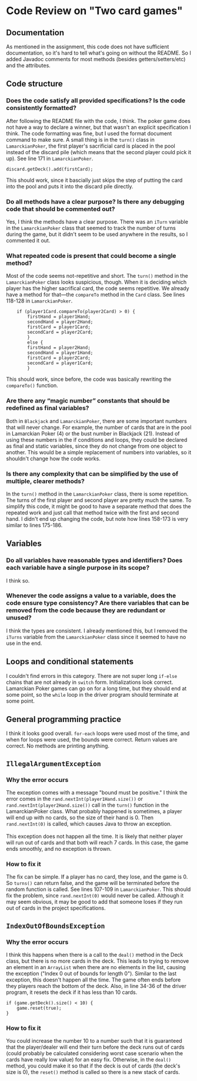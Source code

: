 # Code Review on "Two card games"

## Documentation
As mentioned in the assignment, this code does not have sufficient documentation, so it's hard to 
tell what's going on without the README. So I added Javadoc comments
for most methods (besides getters/setters/etc) and the attributes. 

## Code structure
### Does the code satisfy all provided specifications? Is the code consistently formatted?
After following the README file with the code, I think. The poker game does not have a way to declare a winner, but
that wasn't an explicit specification I think. The code formatting was fine, but I used the format document command to make sure. A small thing is in the `turn()` class in `LamarckianPoker`, the first player's sacrificial card is placed in the pool instead of the discard pile (which means that the second player could pick it up). See line 171 in `LamarckianPoker`. 
```
discard.getDeck().add(firstCard);
```
This should work, since it bascially just skips the step of putting the card into the pool and puts it into the discard pile directly.

### Do all methods have a clear purpose? Is there any debugging code that should be commented out?
Yes, I think the methods have a clear purpose. There was an `iTurn` variable in the `LamarckianPoker` class that seemed to track the number of turns during the game, but it didn't seem to be used anywhere in the results, so I commented it out.

### What repeated code is present that could become a single method? 
Most of the code seems not-repetitive and short. The `turn()` method in the `LamarckianPoker` class looks suspicious, though. When it is deciding which player has the higher sacrifical card, the code seems repetitive. We already have a method for that—the `compareTo` method in the `Card` class. See lines 118-128 in `LamarckianPoker`.
```
    if (player1Card.compareTo(player2Card) > 0) {
        firstHand = player1Hand;
        secondHand = player2Hand;
        firstCard = player1Card;
        secondCard = player2Card;
        } 
        else {
        firstHand = player2Hand;
        secondHand = player1Hand;
        firstCard = player2Card;
        secondCard = player1Card;
        }
```
This should work, since before, the code was basically rewriting the `compareTo()` function.

### Are there any “magic number” constants that should be redefined as final variables? 
Both in `Blackjack` and `LamarckianPoker`, there are some important numbers that will never change. For example, the number of cards that are in the pool in Lamarckian Poker (4) or the bust number in Blackjack (21). Instead of using these numbers in the if conditions and loops, they could be declared as final and static variables, since they do not change from one object to another. This would be a simple replacement of numbers into variables, so it shouldn't change how the code works.

### Is there any complexity that can be simplified by the use of multiple, clearer methods?
In the `turn()` method in the `LamarckianPoker` class, there is some repetition. The turns of the first player and second player are pretty much the same. To simplify this code, it might be good to have a separate method that does the repeated work and just call that method twice with the first and second hand. I didn't end up changing the code, but note how lines 158-173 is very similar to lines 175-186.

## Variables

### Do all variables have reasonable types and identifiers? Does each variable have a single purpose in its scope?
I think so.

### Whenever the code assigns a value to a variable, does the code ensure type consistency? Are there variables that can be removed from the code because they are redundant or unused?
I think the types are consistent. I already mentioned this, but I removed the `iTurns` variable from the `LamarckianPoker`
class since it seemed to have no use in the end.

## Loops and conditional statements
I couldn't find errors in this category. There are not super long `if-else` chains that are not already in `switch` form. Initializations look correct. Lamarckian Poker games can go on for a long time, but they should end at some point, so the `while` loop in the driver program should terminate at some point. 

## General programming practice
I think it looks good overall. `for-each` loops were used most of the time, and when for loops were used, the bounds were correct. Return values are correct. No methods are printing anything.

## `IllegalArgumentException`

### Why the error occurs
The exception comes with a message "bound must be positive." I think the error comes in the `rand.nextInt(player1Hand.size())` or 
`rand.nextInt(player2Hand.size())` call in the `turn()` function in the LamarckianPoker class.
What probably happened is sometimes, a player will end up with no cards, so the size of their hand is 0. 
Then `rand.nextInt(0)` is called, which causes Java to throw an exception.<br>
<br>
This exception does not happen all the time. It is likely that neither player will run out of cards and that both will 
reach 7 cards. In this case, the game ends smoothly, and no exception is thrown.

### How to fix it 
The fix can be simple. If a player has no card, they lose, and the game is 0. So `turns()` can return false, and the game will be terminated before the random function is called. See lines 107-109 in `LamarckianPoker`. This should fix the problem, since `rand.nextInt(0)` would never be called. Although it may seem obvious, 
it may be good to add that someone loses if they run out of cards in the project specifications.

## `IndexOutOfBoundsException`
### Why the error occurs
I think this happens when there is a call to the `deal()` method in the Deck class, but there is no more cards in the deck.
This leads to trying to remove an element in an `ArrayList` when there are no elements in the list, causing the exception ("Index 0 out of bounds for length 0"). 
Similar to the last exception, this doesn't happen all the time. The game often ends before they players reach the bottom of  the deck. Also, in line 34-36 of the driver program, it resets the deck if it has less than 10 cards.
```
if (game.getDeck().size() < 10) {
    game.reset(true);
}
```
### How to fix it 
You could increase the number 10 to a number such that it is guaranteed that the player/dealer will end their turn
before the deck runs out of cards (could probably be calculated considering worst case scenario when the cards have really low value) for an easy fix. Otherwise, in the `deal()` method, you could make it so that if the deck is out of cards (the deck's size is 0), the `reset()` method is called so there is a new stack of cards.
